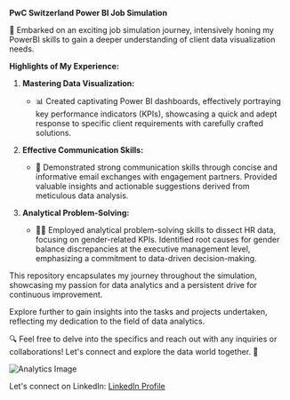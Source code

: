 **PwC Switzerland Power BI Job Simulation**

🚀 Embarked on an exciting job simulation journey, intensively honing my PowerBI skills to gain a deeper understanding of client data visualization needs.

**Highlights of My Experience:**

1. **Mastering Data Visualization:**
   - 📊 Created captivating Power BI dashboards, effectively portraying key performance indicators (KPIs), showcasing a quick and adept response to specific client requirements with carefully crafted solutions.

2. **Effective Communication Skills:**
   - 📧 Demonstrated strong communication skills through concise and informative email exchanges with engagement partners. Provided valuable insights and actionable suggestions derived from meticulous data analysis.

3. **Analytical Problem-Solving:**
   - 🕵️‍♂️ Employed analytical problem-solving skills to dissect HR data, focusing on gender-related KPIs. Identified root causes for gender balance discrepancies at the executive management level, emphasizing a commitment to data-driven decision-making.

This repository encapsulates my journey throughout the simulation, showcasing my passion for data analytics and a persistent drive for continuous improvement.

Explore further to gain insights into the tasks and projects undertaken, reflecting my dedication to the field of data analytics.

🔍 Feel free to delve into the specifics and reach out with any inquiries or collaborations! Let's connect and explore the data world together. 🌟

![Analytics Image](https://i.ytimg.com/vi/sgeN2NjXf7c/maxresdefault.jpg?sqp=-oaymwEmCIAKENAF8quKqQMa8AEB-AH-CYAC0AWKAgwIABABGH8gOigTMA8=&rs=AOn4CLDFxiW_icQQYD1xdF8croDS-ta4rQ)

Let's connect on LinkedIn: [LinkedIn Profile](https://www.linkedin.com/in/dikshant-sharma-b41539232/)
